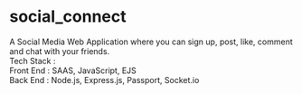 # social_connect
A Social Media Web Application where you can sign up, post, like, comment and chat with your friends.<br>
Tech Stack : <br>
Front End : SAAS, JavaScript, EJS <br>
Back End : Node.js, Express.js, Passport, Socket.io
